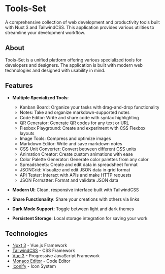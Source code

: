 # Tools-Set

A comprehensive collection of web development and productivity tools built with Nuxt 3 and TailwindCSS. This application provides various utilities to streamline your development workflow.

## About

Tools-Set is a unified platform offering various specialized tools for developers and designers. The application is built with modern web technologies and designed with usability in mind.

## Features

-   **Multiple Specialized Tools**:

    -   Kanban Board: Organize your tasks with drag-and-drop functionality
    -   Notes: Take and organize markdown-supported notes
    -   Code Editor: Write and share code with syntax highlighting
    -   QR Generator: Generate QR codes for any text or URL
    -   Flexbox Playground: Create and experiment with CSS Flexbox layouts
    -   Image Tools: Compress and optimize images
    -   Markdown Editor: Write and save markdown notes
    -   CSS Unit Converter: Convert between different CSS units
    -   Animation Creator: Create custom animations with ease
    -   Color Palette Generator: Generate color palettes from any color
    -   Spreadsheets: Create and edit data in spreadsheet format
    -   JSONGrid: Visualize and edit JSON data in grid format
    -   API Tester: Interact with APIs and make HTTP requests
    -   JSON Formatter: Format and validate JSON data

-   **Modern UI**: Clean, responsive interface built with TailwindCSS
-   **Share Functionality**: Share your creations with others via links
-   **Dark Mode Support**: Toggle between light and dark themes
-   **Persistent Storage**: Local storage integration for saving your work

## Technologies

-   [Nuxt 3](https://nuxt.com/) - Vue.js Framework
-   [TailwindCSS](https://tailwindcss.com/) - CSS Framework
-   [Vue 3](https://vuejs.org/) - Progressive JavaScript Framework
-   [Monaco Editor](https://microsoft.github.io/monaco-editor/) - Code Editor
-   [Iconify](https://iconify.design/) - Icon System
